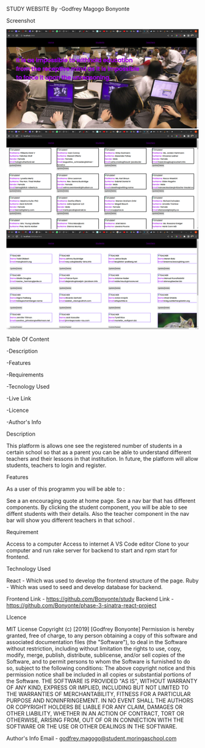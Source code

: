 STUDY WEBSITE By -Godfrey Magogo Bonyonte

Screenshot

![images](/src/images/Screenshot%20from%202022-09-12%2023-53-39.png)
![images](/src/images/Screenshot%20from%202022-09-12%2023-53-33.png)
![images](/src/images/Screenshot%20from%202022-09-12%2023-54-01.png)


Table Of Content

-Description

-Features

-Requirements

-Tecnology Used

-Live Link

-Licence

-Author's Info

Description 

This platform is allows one see the registered number of students in a certain school so that as a parent you can be able to understand different teachers and their lessons in that institution. In future, the platform will allow students, teachers to login and register. 

Features

As a user of this programm you will be able to :

See a an encouraging quote at home page.
See a nav bar that has different components.
By clicking the student component, you will be able to see diffent students with their details.
Also the teacher component in the nav bar will show you different teachers in that school .

Requirement

Access to a computer Access to internet A VS Code editor Clone to your computer and run rake server for backend to start and npm start for frontend.

Technology Used

React - Which was used to develop the frontend structure of the page. 
Ruby - Which was used to seed and develop database for backend.

Frontend Link - https://github.com/Bonyonte/study
Backend Link - https://github.com/Bonyonte/phase-3-sinatra-react-project

LIcence

MIT License Copyright (c) [2019] [Godfrey Bonyonte] Permission is hereby granted, free of charge, to any person obtaining a copy of this software and associated documentation files (the "Software"), to deal in the Software without restriction, including without limitation the rights to use, copy, modify, merge, publish, distribute, sublicense, and/or sell copies of the Software, and to permit persons to whom the Software is furnished to do so, subject to the following conditions: The above copyright notice and this permission notice shall be included in all copies or substantial portions of the Software. THE SOFTWARE IS PROVIDED "AS IS", WITHOUT WARRANTY OF ANY KIND, EXPRESS OR IMPLIED, INCLUDING BUT NOT LIMITED TO THE WARRANTIES OF MERCHANTABILITY, FITNESS FOR A PARTICULAR PURPOSE AND NONINFRINGEMENT. IN NO EVENT SHALL THE AUTHORS OR COPYRIGHT HOLDERS BE LIABLE FOR ANY CLAIM, DAMAGES OR OTHER LIABILITY, WHETHER IN AN ACTION OF CONTRACT, TORT OR OTHERWISE, ARISING FROM, OUT OF OR IN CONNECTION WITH THE SOFTWARE OR THE USE OR OTHER DEALINGS IN THE SOFTWARE.

Author's Info Email - godfrey.magogo@student.moringaschool.com